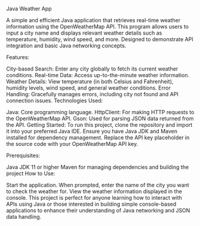 Java Weather App

A simple and efficient Java application that retrieves real-time weather information using the OpenWeatherMap API. This program allows users to input a city name and displays relevant weather details such as temperature, humidity, wind speed, and more. Designed to demonstrate API integration and basic Java networking concepts.

Features:

City-based Search: Enter any city globally to fetch its current weather conditions.
Real-time Data: Access up-to-the-minute weather information.
Weather Details: View temperature (in both Celsius and Fahrenheit), humidity levels, wind speed, and general weather conditions.
Error Handling: Gracefully manages errors, including city not found and API connection issues.
Technologies Used:

Java: Core programming language.
HttpClient: For making HTTP requests to the OpenWeatherMap API.
Gson: Used for parsing JSON data returned from the API.
Getting Started: To run this project, clone the repository and import it into your preferred Java IDE. Ensure you have Java JDK and Maven installed for dependency management. Replace the API key placeholder in the source code with your OpenWeatherMap API key.

Prerequisites:

Java JDK 11 or higher
Maven for managing dependencies and building the project
How to Use:

Start the application.
When prompted, enter the name of the city you want to check the weather for.
View the weather information displayed in the console.
This project is perfect for anyone learning how to interact with APIs using Java or those interested in building simple console-based applications to enhance their understanding of Java networking and JSON data handling.

